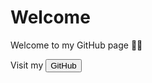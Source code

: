 ---
---

# Welcome
Welcome to my GitHub page 🙋‍♂️

<form action="https://github.com/ChilledEther">
    Visit my <input type="submit" value="GitHub" />
</form>